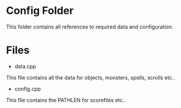 # Config Folder #

This folder contains all references to required data and configuration.

# Files #

- data.cpp

This file contains all the data for objects, monsters, spells, scrolls etc..

- config.cpp

This file contains the PATHLEN for scorefiles etc..
